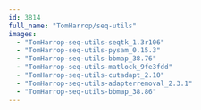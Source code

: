 ```yaml
---
id: 3814
full_name: "TomHarrop/seq-utils"
images: 
  - "TomHarrop-seq-utils-seqtk_1.3r106"
  - "TomHarrop-seq-utils-pysam_0.15.3"
  - "TomHarrop-seq-utils-bbmap_38.76"
  - "TomHarrop-seq-utils-matlock_9fe3fdd"
  - "TomHarrop-seq-utils-cutadapt_2.10"
  - "TomHarrop-seq-utils-adapterremoval_2.3.1"
  - "TomHarrop-seq-utils-bbmap_38.86"
---
```

